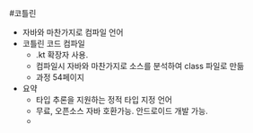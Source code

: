 #코틀린
- 자바와 마찬가지로 컴파일 언어
- 코틀린 코드 컴파일
  - .kt 확장자 사용.
  - 컴파일시 자바와 마찬가지로 소스를 분석하여 class 파일로 만듦
  - 과정 54페이지
- 요약
  - 타입 추론을 지원하는 정적 타입 지정 언어
  - 무료, 오픈소스 자바 호환가능. 안드로이드 개발 가능.
  - 
